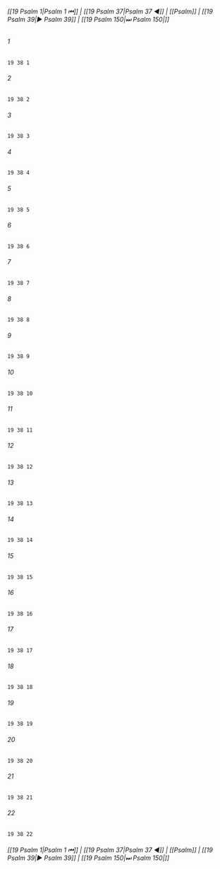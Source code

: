 
###### [[19 Psalm 1|Psalm 1 ⏮]] | [[19 Psalm 37|Psalm 37 ◀]] | [[Psalm]] | [[19 Psalm 39|▶ Psalm 39]] | [[19 Psalm 150|⏭ Psalm 150|]]

###### 1
``` verse
19 38 1 
```
###### 2
``` verse
19 38 2 
```
###### 3
``` verse
19 38 3 
```
###### 4
``` verse
19 38 4 
```
###### 5
``` verse
19 38 5 
```
###### 6
``` verse
19 38 6 
```
###### 7
``` verse
19 38 7 
```
###### 8
``` verse
19 38 8 
```
###### 9
``` verse
19 38 9 
```
###### 10
``` verse
19 38 10 
```
###### 11
``` verse
19 38 11 
```
###### 12
``` verse
19 38 12 
```
###### 13
``` verse
19 38 13 
```
###### 14
``` verse
19 38 14 
```
###### 15
``` verse
19 38 15 
```
###### 16
``` verse
19 38 16 
```
###### 17
``` verse
19 38 17 
```
###### 18
``` verse
19 38 18 
```
###### 19
``` verse
19 38 19 
```
###### 20
``` verse
19 38 20 
```
###### 21
``` verse
19 38 21 
```
###### 22
``` verse
19 38 22 
```

###### [[19 Psalm 1|Psalm 1 ⏮]] | [[19 Psalm 37|Psalm 37 ◀]] | [[Psalm]] | [[19 Psalm 39|▶ Psalm 39]] | [[19 Psalm 150|⏭ Psalm 150|]]


